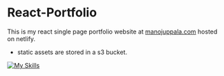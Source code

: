 # React-Portfolio

This is my react single page portfolio website at [manojuppala.com](https://manojuppala.com) hosted on netlify.

- static assets are stored in a s3 bucket.

[![My Skills](https://skillicons.dev/icons?i=react,javascript,netlify,aws)](https://skillicons.dev)

